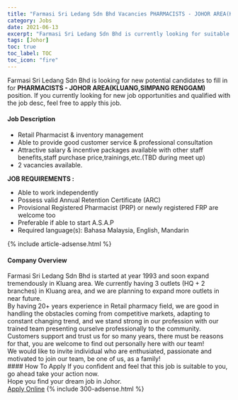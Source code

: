 ```yaml
---
title: "Farmasi Sri Ledang Sdn Bhd Vacancies PHARMACISTS - JOHOR AREA(KLUANG,SIMPANG RENGGAM)" 
category: Jobs 
date: 2021-06-13 
excerpt: "Farmasi Sri Ledang Sdn Bhd is currently looking for suitable person to fill in the PHARMACISTS - JOHOR AREA(KLUANG,SIMPANG RENGGAM) which based in Johor" 
tags: [Johor] 
toc: true 
toc_label: TOC 
toc_icon: "fire" 
--- 
```


<p>Farmasi Sri Ledang Sdn Bhd is looking for new potential candidates to fill in for <b>PHARMACISTS - JOHOR AREA(KLUANG,SIMPANG RENGGAM)</b> position. If you currently looking for new job opportunities and qualified with the job desc, feel free to apply this job.
</p><div><div><h4>Job Description</h4></div><div><div><span><div><ul><li>Retail Pharmacist &amp; inventory management</li><li>Able to provide good customer service &amp; professional consultation</li><li>Attractive salary &amp; incentive packages available with other staff benefits,staff purchase price,trainings,etc.(TBD during meet up)</li><li>2 vacancies available.</li></ul><p><strong>JOB REQUIREMENTS :</strong></p><ul><li>Able to work independently</li><li>Possess valid Annual Retention Certificate (ARC)</li><li>Provisional Registered Pharmacist (PRP) or newly registered FRP are welcome too</li><li>Preferable if able to start A.S.A.P</li><li>Required language(s):&#160;Bahasa Malaysia, English, Mandarin</li></ul></div></span></div></div></div> 
{% include article-adsense.html %} 
<div><div><h4>Company Overview</h4></div><div><div><span><div><div>Farmasi Sri Ledang Sdn Bhd is started at year 1993 and soon expand tremendously in Kluang area. We currently having 3 outlets (HQ + 2 branches) in Kluang area, and we are planning to expand more outlets in near future.</div>
<div>By having 20+ years experience in Retail pharmacy field, we are good in handling the obstacles coming from competitive markets, adapting to constant changing trend, and we stand strong in our profession with our trained team presenting ourselve professionally to the community. Customers support and trust us for so many years, there must be reasons for that, you are welcome to find out personally here with our team!&#160;</div>
<div>We would like to invite individual who are enthusiated, passionate and&#160; motivated to join our team, be one of us, as a family!</div></div></span></div></div></div> 
#### How To Apply 
If you confident and feel that this job is suitable to you, go ahead take your action now. <br/> 
Hope you find your dream job in Johor. <br/> 
<a href="https://www.jobstreet.com.my/en/job/pharmacists-johor-area-kluang-simpang-renggam-4581595?jobId=jobstreet-my-job-4581595&" class="btn btn--info" target="_blank" rel="nofollow noopenner">Apply Online</a> 
{% include 300-adsense.html %} 